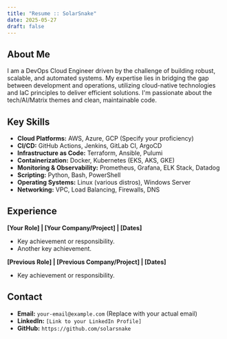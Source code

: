 ```yaml
---
title: "Resume :: SolarSnake"
date: 2025-05-27
draft: false
---
```


## About Me

I am a DevOps Cloud Engineer driven by the challenge of building robust, scalable, and automated systems. My expertise lies in bridging the gap between development and operations, utilizing cloud-native technologies and IaC principles to deliver efficient solutions. I'm passionate about the tech/AI/Matrix themes and clean, maintainable code.

## Key Skills

* **Cloud Platforms:** AWS, Azure, GCP (Specify your proficiency)
* **CI/CD:** GitHub Actions, Jenkins, GitLab CI, ArgoCD
* **Infrastructure as Code:** Terraform, Ansible, Pulumi
* **Containerization:** Docker, Kubernetes (EKS, AKS, GKE)
* **Monitoring & Observability:** Prometheus, Grafana, ELK Stack, Datadog
* **Scripting:** Python, Bash, PowerShell
* **Operating Systems:** Linux (various distros), Windows Server
* **Networking:** VPC, Load Balancing, Firewalls, DNS

## Experience

**[Your Role] | [Your Company/Project] | [Dates]**
* Key achievement or responsibility.
* Another key achievement.

**[Previous Role] | [Previous Company/Project] | [Dates]**
* Key achievement or responsibility.

## Contact

* **Email:** `your-email@example.com` (Replace with your actual email)
* **LinkedIn:** `[Link to your LinkedIn Profile]`
* **GitHub:** `https://github.com/solarsnake`